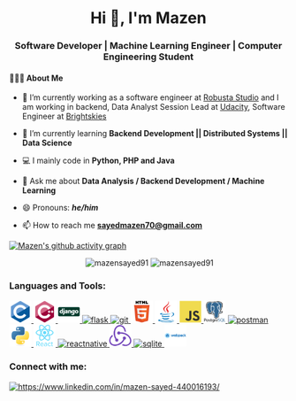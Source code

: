 <h1 align="center">Hi 👋, I'm Mazen</h1>
<h3 align="center">Software Developer | Machine Learning Engineer | Computer Engineering Student</h3>


#### 👨🏻‍💻  About Me

- 🔭 I’m currently working as a software engineer at [Robusta Studio](https://github.com/RobustaStudio) and I am working in backend, Data Analyst Session Lead at [Udacity](https://github.com/udacity), Software Engineer at [Brightskies](https://github.com/brightskiesinc)

- 🌱 I’m currently learning **Backend Development || Distributed Systems || Data Science**

- 💻 I mainly code in **Python, PHP and Java**

- 💬 Ask me about **Data Analysis / Backend Development / Machine Learning**
 
- 😄 Pronouns: **_he/him_**  

- 📫 How to reach me **sayedmazen70@gmail.com**


[![Mazen's github activity graph](https://activity-graph.herokuapp.com/graph?username=mazensayed91&theme=xcode)](https://git.io/mazensayed91)

<p align="center">
  &nbsp;<img width="48%" src="https://github-readme-stats.vercel.app/api?username=mazensayed91&show_icons=true&locale=en&theme=radical" alt="mazensayed91" />
  <img src="https://github-readme-stats.vercel.app/api/top-langs?username=mazensayed91&show_icons=true&locale=en&layout=compact&theme=radical" alt="mazensayed91" />
</p>
<!-- <p align="center">
  &nbsp;<img width="48%" src="https://github-readme-stats.vercel.app/api?username=mazensayed91&show_icons=true&locale=en&theme=radical" alt="mazensayed91" />
  <img width="48%" src="https://github-readme-streak-stats.herokuapp.com/?user=mazensayed91&theme=radical" alt="mazensayed91" />
</p>

<p align="center"><img src="https://github-readme-stats.vercel.app/api/top-langs?username=mazensayed91&show_icons=true&locale=en&layout=compact&theme=radical" alt="mazensayed91" /></p> -->

<!-- [![Mazen's wakatime stats](https://github-readme-stats.vercel.app/api/wakatime?username=Mazensayed91&theme=radical)](https://github.com/anuraghazra/github-readme-stats) -->





<h3 align="left">Languages and Tools:</h3>
<p align="left"> <a href="https://www.cprogramming.com/" target="_blank"> <img src="https://raw.githubusercontent.com/devicons/devicon/master/icons/c/c-original.svg" alt="c" width="40" height="40"/> </a> <a href="https://www.w3schools.com/cpp/" target="_blank"> <img src="https://raw.githubusercontent.com/devicons/devicon/master/icons/cplusplus/cplusplus-original.svg" alt="cplusplus" width="40" height="40"/> </a> <a href="https://www.djangoproject.com/" target="_blank"> <img src="https://raw.githubusercontent.com/devicons/devicon/master/icons/django/django-original.svg" alt="django" width="40" height="40"/> </a> <a href="https://flask.palletsprojects.com/" target="_blank"> <img src="https://www.vectorlogo.zone/logos/pocoo_flask/pocoo_flask-icon.svg" alt="flask" width="40" height="40"/> </a> <a href="https://git-scm.com/" target="_blank"> <img src="https://www.vectorlogo.zone/logos/git-scm/git-scm-icon.svg" alt="git" width="40" height="40"/> </a> <a href="https://www.w3.org/html/" target="_blank"> <img src="https://raw.githubusercontent.com/devicons/devicon/master/icons/html5/html5-original-wordmark.svg" alt="html5" width="40" height="40"/> </a> <a href="https://www.java.com" target="_blank"> <img src="https://raw.githubusercontent.com/devicons/devicon/master/icons/java/java-original.svg" alt="java" width="40" height="40"/> </a> <a href="https://developer.mozilla.org/en-US/docs/Web/JavaScript" target="_blank"> <img src="https://raw.githubusercontent.com/devicons/devicon/master/icons/javascript/javascript-original.svg" alt="javascript" width="40" height="40"/> </a> <a href="https://www.postgresql.org" target="_blank"> <img src="https://raw.githubusercontent.com/devicons/devicon/master/icons/postgresql/postgresql-original-wordmark.svg" alt="postgresql" width="40" height="40"/> </a> <a href="https://postman.com" target="_blank"> <img src="https://www.vectorlogo.zone/logos/getpostman/getpostman-icon.svg" alt="postman" width="40" height="40"/> </a> <a href="https://www.python.org" target="_blank"> <img src="https://raw.githubusercontent.com/devicons/devicon/master/icons/python/python-original.svg" alt="python" width="40" height="40"/> </a> <a href="https://reactjs.org/" target="_blank"> <img src="https://raw.githubusercontent.com/devicons/devicon/master/icons/react/react-original-wordmark.svg" alt="react" width="40" height="40"/> </a> <a href="https://reactnative.dev/" target="_blank"> <img src="https://reactnative.dev/img/header_logo.svg" alt="reactnative" width="40" height="40"/> </a> <a href="https://redux.js.org" target="_blank"> <img src="https://raw.githubusercontent.com/devicons/devicon/master/icons/redux/redux-original.svg" alt="redux" width="40" height="40"/> </a> <a href="https://www.sqlite.org/" target="_blank"> <img src="https://www.vectorlogo.zone/logos/sqlite/sqlite-icon.svg" alt="sqlite" width="40" height="40"/> </a> <a href="https://webpack.js.org" target="_blank"> <img src="https://raw.githubusercontent.com/devicons/devicon/d00d0969292a6569d45b06d3f350f463a0107b0d/icons/webpack/webpack-original-wordmark.svg" alt="webpack" width="40" height="40"/> </a> </p>


<h3 align="left">Connect with me:</h3>
<p align="left">
<a href="https://www.linkedin.com/in/mazen-sayed-440016193/" target="blank"><img align="center" src="https://raw.githubusercontent.com/rahuldkjain/github-profile-readme-generator/master/src/images/icons/Social/linked-in-alt.svg" alt="https://www.linkedin.com/in/mazen-sayed-440016193/" height="30" width="40" /></a>
</p>
